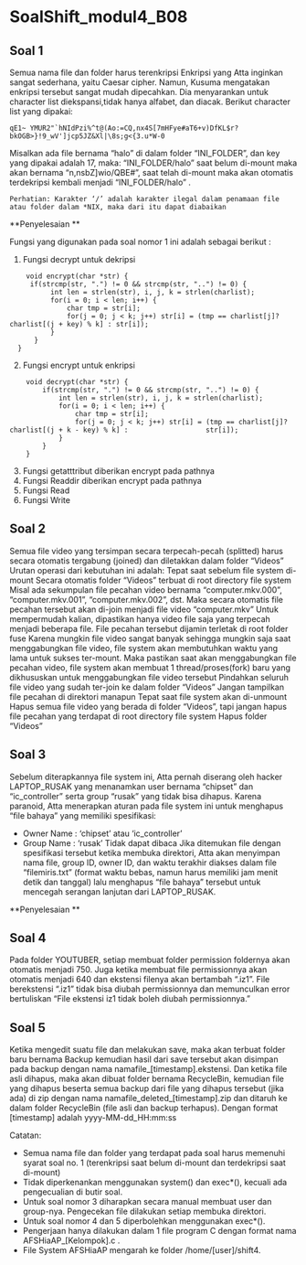 # SoalShift_modul4_B08

## Soal 1

Semua nama file dan folder harus terenkripsi
Enkripsi yang Atta inginkan sangat sederhana, yaitu Caesar cipher. Namun, Kusuma mengatakan enkripsi tersebut sangat mudah dipecahkan. Dia menyarankan untuk character list diekspansi,tidak hanya alfabet, dan diacak. Berikut character list yang dipakai:

```
qE1~ YMUR2"`hNIdPzi%^t@(Ao:=CQ,nx4S[7mHFye#aT6+v)DfKL$r?bkOGB>}!9_wV']jcp5JZ&Xl|\8s;g<{3.u*W-0
```

Misalkan ada file bernama “halo” di dalam folder “INI_FOLDER”, dan key yang dipakai adalah 17, maka:
“INI_FOLDER/halo” saat belum di-mount maka akan bernama “n,nsbZ]wio/QBE#”, saat telah di-mount maka akan otomatis terdekripsi kembali menjadi “INI_FOLDER/halo” .

```
Perhatian: Karakter ‘/’ adalah karakter ilegal dalam penamaan file atau folder dalam *NIX, maka dari itu dapat diabaikan
```

**Penyelesaian **

Fungsi yang digunakan pada soal nomor 1 ini adalah sebagai berikut :

  1. Fungsi decrypt untuk dekripsi
```  
    void encrypt(char *str) {   
     if(strcmp(str, ".") != 0 && strcmp(str, "..") != 0) {
          int len = strlen(str), i, j, k = strlen(charlist);
          for(i = 0; i < len; i++) {
              char tmp = str[i];
              for(j = 0; j < k; j++) str[i] = (tmp == charlist[j]? charlist[(j + key) % k] : str[i]);
          }
      }
  }
```
  2. Fungsi encrypt untuk enkripsi
```
    void decrypt(char *str) {    
        if(strcmp(str, ".") != 0 && strcmp(str, "..") != 0) {
            int len = strlen(str), i, j, k = strlen(charlist);
            for(i = 0; i < len; i++) {
                char tmp = str[i];
                for(j = 0; j < k; j++) str[i] = (tmp == charlist[j]? charlist[(j + k - key) % k] :                   str[i]);
            }
        }
    }
```
  3. Fungsi getatttribut diberikan encrypt pada pathnya
  4. Fungsi Readdir diberikan encrypt pada pathnya
  5. Fungsi Read
  6. Fungsi Write

## Soal 2

Semua file video yang tersimpan secara terpecah-pecah (splitted) harus secara otomatis tergabung (joined) dan diletakkan dalam folder “Videos”
Urutan operasi dari kebutuhan ini adalah:
Tepat saat sebelum file system di-mount
Secara otomatis folder “Videos” terbuat di root directory file system
Misal ada sekumpulan file pecahan video bernama “computer.mkv.000”, “computer.mkv.001”, “computer.mkv.002”, dst. Maka secara otomatis file pecahan tersebut akan di-join menjadi file video “computer.mkv”
Untuk mempermudah kalian, dipastikan hanya video file saja yang terpecah menjadi beberapa file. File pecahan tersebut dijamin terletak di root folder fuse
Karena mungkin file video sangat banyak sehingga mungkin saja saat menggabungkan file video, file system akan membutuhkan waktu yang lama untuk sukses ter-mount. Maka pastikan saat akan menggabungkan file pecahan video, file system akan membuat 1 thread/proses(fork) baru yang dikhususkan untuk menggabungkan file video tersebut
Pindahkan seluruh file video yang sudah ter-join ke dalam folder “Videos”
Jangan tampilkan file pecahan di direktori manapun
Tepat saat file system akan di-unmount
Hapus semua file video yang berada di folder “Videos”, tapi jangan hapus file pecahan yang terdapat di root directory file system
Hapus folder “Videos” 

## Soal 3

Sebelum diterapkannya file system ini, Atta pernah diserang oleh hacker LAPTOP_RUSAK yang menanamkan user bernama “chipset” dan “ic_controller” serta group “rusak” yang tidak bisa dihapus. Karena paranoid, Atta menerapkan aturan pada file system ini untuk menghapus “file bahaya” yang memiliki spesifikasi:
* Owner Name 	: ‘chipset’ atau ‘ic_controller’
* Group Name	: ‘rusak’
Tidak dapat dibaca
Jika ditemukan file dengan spesifikasi tersebut ketika membuka direktori, Atta akan menyimpan nama file, group ID, owner ID, dan waktu terakhir diakses dalam file “filemiris.txt” (format waktu bebas, namun harus memiliki jam menit detik dan tanggal) lalu menghapus “file bahaya” tersebut untuk mencegah serangan lanjutan dari LAPTOP_RUSAK.

**Penyelesaian **



## Soal 4

Pada folder YOUTUBER, setiap membuat folder permission foldernya akan otomatis menjadi 750. Juga ketika membuat file permissionnya akan otomatis menjadi 640 dan ekstensi filenya akan bertambah “.iz1”. File berekstensi “.iz1” tidak bisa diubah permissionnya dan memunculkan error bertuliskan “File ekstensi iz1 tidak boleh diubah permissionnya.”

## Soal 5

Ketika mengedit suatu file dan melakukan save, maka akan terbuat folder baru bernama Backup kemudian hasil dari save tersebut akan disimpan pada backup dengan nama namafile_[timestamp].ekstensi. Dan ketika file asli dihapus, maka akan dibuat folder bernama RecycleBin, kemudian file yang dihapus beserta semua backup dari file yang dihapus tersebut (jika ada) di zip dengan nama namafile_deleted_[timestamp].zip dan ditaruh ke dalam folder RecycleBin (file asli dan backup terhapus). Dengan format [timestamp] adalah yyyy-MM-dd_HH:mm:ss

Catatan: 
* Semua nama file dan folder yang terdapat pada soal harus memenuhi syarat soal no. 1 (terenkripsi saat belum di-mount dan terdekripsi saat di-mount)
* Tidak diperkenankan menggunakan system() dan exec*(), kecuali ada pengecualian di butir soal.
* Untuk soal nomor 3 diharapkan secara manual membuat user dan group-nya. Pengecekan file dilakukan setiap membuka direktori.
* Untuk soal nomor 4 dan 5 diperbolehkan menggunakan exec*().
* Pengerjaan hanya dilakukan dalam 1 file program C dengan format nama AFSHiaAP_[Kelompok].c . 
* File System AFSHiaAP mengarah ke folder /home/[user]/shift4.
